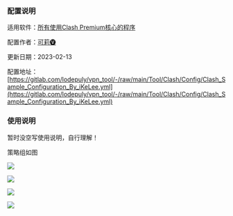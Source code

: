 ### 配置说明

适用软件：[所有使用Clash Premium核心的程序](https://github.com/Dreamacro/clash/releases/tag/premium)

配置作者：[可莉🅥](tg://user?id=259049671)

更新日期：2023-02-13

配置地址：[https://gitlab.com/lodepuly/vpn_tool/-/raw/main/Tool/Clash/Config/Clash_Sample_Configuration_By_iKeLee.yml](https://gitlab.com/lodepuly/vpn_tool/-/raw/main/Tool/Clash/Config/Clash_Sample_Configuration_By_iKeLee.yml)

### 使用说明

暂时没空写使用说明，自行理解！

策略组如图

![](https://gitlab.com/lodepuly/vpn_tool/-/raw/main/Tool/Clash/Config/Resource/01.png)

![](https://gitlab.com/lodepuly/vpn_tool/-/raw/main/Tool/Clash/Config/Resource/02.png)

![](https://gitlab.com/lodepuly/vpn_tool/-/raw/main/Tool/Clash/Config/Resource/03.png)

![](https://gitlab.com/lodepuly/vpn_tool/-/raw/main/Tool/Clash/Config/Resource/04.png)